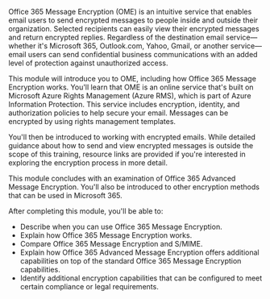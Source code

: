 Office 365 Message Encryption (OME) is an intuitive service that enables email users to send encrypted messages to people inside and outside their organization. Selected recipients can easily view their encrypted messages and return encrypted replies. Regardless of the destination email service—whether it's Microsoft 365, Outlook.com, Yahoo, Gmail, or another service—email users can send confidential business communications with an added level of protection against unauthorized access.

This module will introduce you to OME, including how Office 365 Message Encryption works. You'll learn that OME is an online service that's built on Microsoft Azure Rights Management (Azure RMS), which is part of Azure Information Protection. This service includes encryption, identity, and authorization policies to help secure your email. Messages can be encrypted by using rights management templates.

You'll then be introduced to working with encrypted emails. While detailed guidance about how to send and view encrypted messages is outside the scope of this training, resource links are provided if you're interested in exploring the encryption process in more detail.

This module concludes with an examination of Office 365 Advanced Message Encryption. You'll also be introduced to other encryption methods that can be used in Microsoft 365.

After completing this module, you'll be able to:

 -  Describe when you can use Office 365 Message Encryption.
 -  Explain how Office 365 Message Encryption works.
 -  Compare Office 365 Message Encryption and S/MIME.
 -  Explain how Office 365 Advanced Message Encryption offers additional capabilities on top of the standard Office 365 Message Encryption capabilities.
 -  Identify additional encryption capabilities that can be configured to meet certain compliance or legal requirements. 
